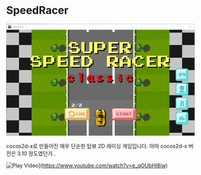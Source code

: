 # SpeedRacer
![Game Screenshot](./super_speed_racer_0.JPG)

cocos2d-x로 만들어진 매우 단순한 탑뷰 2D 레이싱 게임입니다.
아마 cocos2d-x 버전은 3.10 정도였던가..

![Play Video](http://img.youtube.com/vi/e_qOUbHl8iw/0.jpg)](https://www.youtube.com/watch?v=e_qOUbHl8iw)
